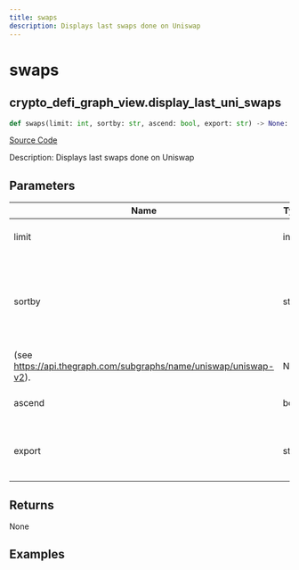 ```yaml
---
title: swaps
description: Displays last swaps done on Uniswap
---
```

# swaps

## crypto_defi_graph_view.display_last_uni_swaps

```python
def swaps(limit: int, sortby: str, ascend: bool, export: str) -> None:
```
[Source Code](https://github.com/OpenBB-finance/OpenBBTerminal/tree/main/openbb_terminal/cryptocurrency/defi/graph_view.py#L217)

Description: Displays last swaps done on Uniswap

## Parameters

| Name | Type | Description | Default | Optional |
| ---- | ---- | ----------- | ------- | -------- |
| limit | int | Number of records to display | None | False |
| sortby | str | Key by which to sort data. The table can be sorted by every of its columns
(see https://api.thegraph.com/subgraphs/name/uniswap/uniswap-v2). | None | False |
| ascend | bool | Flag to sort data descending | None | False |
| export | str | Export dataframe data to csv,json,xlsx file | None | False |

## Returns

None

## Examples

